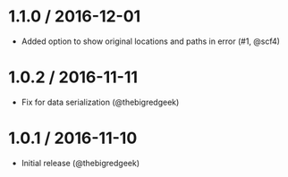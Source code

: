 1.1.0 / 2016-12-01
==================
  * Added option to show original locations and paths in error (#1, @scf4)

1.0.2 / 2016-11-11
==================
  * Fix for data serialization (@thebigredgeek)

1.0.1 / 2016-11-10
==================

  * Initial release (@thebigredgeek)
